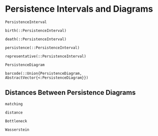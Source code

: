 # Persistence Intervals and Diagrams

```@docs
PersistenceInterval
```

```@docs
birth(::PersistenceInterval)
```

```@docs
death(::PersistenceInterval)
```

```@docs
persistence(::PersistenceInterval)
```

```@docs
representative(::PersistenceInterval)
```

```@docs
PersistenceDiagram
```

```@docs
barcode(::Union{PersistenceDiagram, AbstractVector{<:PersistenceDiagram}})
```

## Distances Between Persistence Diagrams

```@docs
matching
```

```@docs
distance
```

```@docs
Bottleneck
```

```@docs
Wasserstein
```
